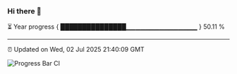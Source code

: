 ### Hi there 👋

⏳ Year progress { ███████████████▁▁▁▁▁▁▁▁▁▁▁▁▁▁▁ } 50.11 %

---

⏰ Updated on Wed, 02 Jul 2025 21:40:09 GMT

![Progress Bar CI](https://github.com/IshwaranRudhara/GIT-ACTION/workflows/Progress%20Bar%20CI/badge.svg)
